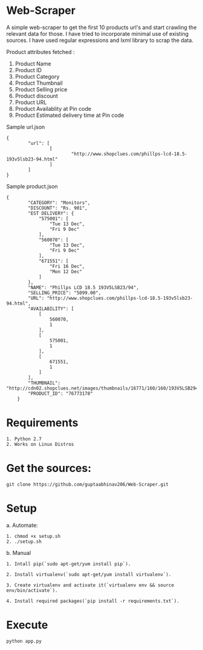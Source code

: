 # Web-Scraper

A simple web-scraper to get the first 10 products url's and start crawling the relevant data for those. 
I have tried to incorporate minimal use of existing sources. I have used regular expressions and lxml library to scrap the data. 

Product attributes fetched :

1. Product Name
2. Product ID
3. Product Category
4. Product Thumbnail
5. Product Selling price
6. Product discount
7. Product URL
8. Product Availablity at Pin code
9. Product Estimated delivery time at Pin code


Sample url.json


    {
            "url": [
                    [
                            "http://www.shopclues.com/phillps-lcd-18.5-193v5lsb23-94.html"
                    ]
            ]
    }
    
    

Sample product.json


    {
            "CATEGORY": "Monitors", 
            "DISCOUNT": "Rs. 901", 
            "EST DELIVERY": {
                "575001": [
                    "Tue 13 Dec", 
                    "Fri 9 Dec"
                ], 
                "560070": [
                    "Tue 13 Dec", 
                    "Fri 9 Dec"
                ], 
                "671551": [
                    "Fri 16 Dec", 
                    "Mon 12 Dec"
                ]
            }, 
            "NAME": "Phillps LCD 18.5 193V5LSB23/94", 
            "SELLING_PRICE": "5099.00", 
            "URL": "http://www.shopclues.com/phillps-lcd-18.5-193v5lsb23-94.html", 
            "AVAILABILITY": [
                [
                    560070, 
                    1
                ], 
                [
                    575001, 
                    1
                ], 
                [
                    671551, 
                    1
                ]
            ], 
            "THUMBNAIL": "http://cdn02.shopclues.net/images/thumbnails/16771/160/160/193V5LSB294RTPglobal0011430486062.jpg", 
            "PRODUCT_ID": "76773178"
        }




# Requirements

    1. Python 2.7
    2. Works on Linux Distros

# Get the sources:

    git clone https://github.com/guptaabhinav206/Web-Scraper.git


# Setup

a. Automate:

    1. chmod +x setup.sh
    2. ./setup.sh

b. Manual

    1. Intall pip(`sudo apt-get/yum install pip`).

    2. Install virtualenv(`sudo apt-get/yum install virtualenv`).

    3. Create virtualenv and activate it(`virtualenv env && source env/bin/activate`).

    4. Install required packages(`pip install -r requirements.txt`).


# Execute 

    python app.py 


